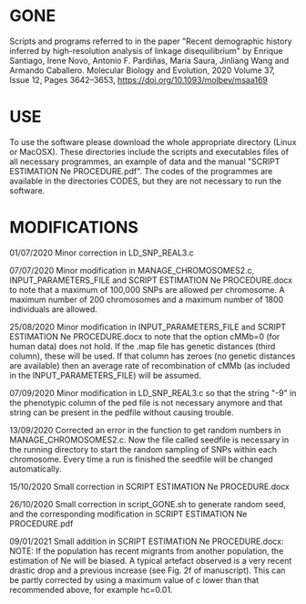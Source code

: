 # GONE
Scripts and programs referred to in the paper "Recent demographic history inferred by high-resolution analysis of linkage disequilibrium" by Enrique Santiago, Irene Novo, Antonio F. Pardiñas, María Saura, Jinliang Wang and Armando Caballero. Molecular Biology and Evolution, 2020 Volume 37, Issue 12, Pages 3642–3653, https://doi.org/10.1093/molbev/msaa169

# USE
To use the software please download the whole appropriate directory (Linux or MacOSX). These directories include the scripts and executables files of all necessary programmes, an example of data and the manual "SCRIPT ESTIMATION Ne PROCEDURE.pdf".
The codes of the programmes are available in the directories CODES, but they are not necessary to run the software. 

# MODIFICATIONS
01/07/2020   Minor correction in LD_SNP_REAL3.c

07/07/2020   Minor modification in MANAGE_CHROMOSOMES2.c, INPUT_PARAMETERS_FILE and SCRIPT ESTIMATION Ne PROCEDURE.docx to note that a maximum of 100,000 SNPs are allowed per chromosome. A maximum number of 200 chromosomes and a maximum number of 1800 individuals are allowed.

25/08/2020   Minor modification in INPUT_PARAMETERS_FILE and SCRIPT ESTIMATION Ne PROCEDURE.docx to note that the option cMMb=0 (for human data) does not hold. If the .map file has genetic distances (third column), these will be used. If that column has zeroes (no genetic distances are available) then an average rate of recombination of cMMb (as included in the INPUT_PARAMETERS_FILE) will be assumed.

07/09/2020   Minor modification in LD_SNP_REAL3.c so that the string "-9" in the phenotypic column of the ped file is not necessary anymore and that string can be present in the pedfile without causing trouble.

13/09/2020   Corrected an error in the function to get random numbers in MANAGE_CHROMOSOMES2.c. Now the file called seedfile is necessary in the running directory to start the random sampling of SNPs within each chromosome. Every time a run is finished the seedfile will be changed automatically.

15/10/2020   Small correction in SCRIPT ESTIMATION Ne PROCEDURE.docx

26/10/2020   Small correction in script_GONE.sh to generate random seed, and the corresponding modification in SCRIPT ESTIMATION Ne PROCEDURE.pdf

09/01/2021   Small addition in SCRIPT ESTIMATION Ne PROCEDURE.docx: NOTE: If the population has recent migrants from another population, the estimation of Ne will be biased. A typical artefact observed is a very recent drastic drop and a previous increase (see Fig. 2f of manuscript). This can be partly corrected by using a maximum value of c lower than that recommended above, for example hc=0.01. 
